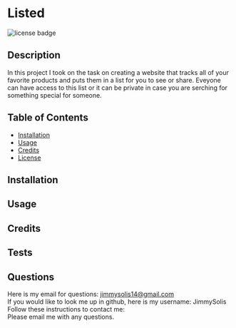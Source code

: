 # Listed 
   
![license badge](https://img.shields.io/badge/license--yellow)

  ## Description
  In this project I took on the task on creating a website that tracks all of your favorite products and puts them in a list for you to see or share. Eveyone can have access to this list or it can be private in case you are serching for something special for someone.

  ## Table of Contents 
  - [Installation](#installation)
  - [Usage](#usage)
  - [Credits](#credits)
  - [License](#license) 

  ## Installation
  

  ## Usage
  

  ## Credits
  

  

  ## Tests
  

  ## Questions
  Here is my email for questions:  jimmysolis14@gmail.com
  <br />
  If you would like to look me up in github, here is my username: JimmySolis
  <br />
  Follow these instructions to contact me: <br />
  Please email me with any questions.

  